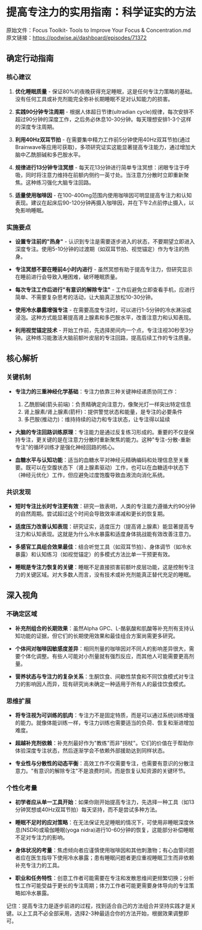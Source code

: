 # 提高专注力的实用指南：科学证实的方法

原始文件：Focus Toolkit- Tools to Improve Your Focus & Concentration.md
原文链接：https://podwise.ai/dashboard/episodes/71372

## 确定行动指南

### 核心建议
1. **优化睡眠质量** - 保证80%的夜晚获得充足睡眠，这是任何专注力策略的基础。没有任何工具或补充剂能完全弥补长期睡眠不足对认知能力的损害。
   
2. **实践90分钟专注周期** - 根据人体超日节律(ultradian cycle)规律，每次安排不超过90分钟的深度工作，之后务必休息10-30分钟。每天理想安排1-3个这样的深度专注周期。

3. **利用40Hz双耳节拍** - 在需要集中精力工作前5分钟使用40Hz双耳节拍(通过Brainwave等应用可获取)，多项研究证实这能显著提高专注能力，通过增加大脑中乙酰胆碱和多巴胺水平。

4. **规律进行13分钟专注冥想** - 每天花13分钟进行简单专注冥想：闭眼专注于呼吸，同时将注意力维持在前额内侧约一英寸处。当注意力分散时立即重新聚焦。这种练习强化大脑专注回路。

5. **适量使用咖啡因** - 在100-400mg范围内使用咖啡因可明显提高专注力和认知表现。建议在起床后90-120分钟再摄入咖啡因，并在下午2点前停止摄入，以免影响睡眠。

### 实施要点
- **设置专注前的"热身"** - 认识到专注是需要逐步进入的状态，不要期望立即进入深度专注。使用5-10分钟的过渡期（如双耳节拍、视觉锚定）作为专注的热身。

- **专注冥想不要在睡前4小时内进行** - 虽然冥想有助于提高专注力，但研究显示在睡前进行会导致入睡困难，破坏睡眠质量。

- **每次专注工作后进行"有意识的解除专注"** - 工作后避免立即查看手机，应进行简单、不需要复杂思考的活动，让大脑真正放松10-30分钟。

- **使用冷水暴露增强专注** - 在需要高度专注时，可以进行1-5分钟的冷水淋浴或浸泡。这种方式能显著提高肾上腺素和多巴胺水平，改善注意力和认知表现。

- **利用视觉锚定技术** - 开始工作前，先选择房间内一个点，专注注视30秒至3分钟。这种练习能激活大脑前额叶皮层的专注回路，提高后续工作的专注质量。

## 核心解析

### 关键机制
- **专注力的三重神经化学基础**：专注力依靠三种关键神经递质协同工作：
  1. 乙酰胆碱(箭头前端)：负责精确定向注意力，像聚光灯一样突出特定信息
  2. 肾上腺素/肾上腺素(箭杆)：提供警觉状态和能量，是专注的必要条件
  3. 多巴胺(推动力)：维持持续的动力和专注状态，让专注得以延续

- **大脑的专注回路训练原理**：专注能力是通过反复练习形成的。重要的不仅是保持专注，更关键的是在注意力分散时重新聚焦的能力。这种"专注-分散-重新专注"的循环训练才是强化神经回路的核心。

- **血糖水平与认知功能**：适当的血糖水平对神经元精确编码和处理信息至关重要。既可以在空腹状态下（肾上腺素驱动）工作，也可以在血糖适中状态下（神经元优化）工作，但应避免过度饱腹导致血液流向消化系统。

### 共识发现
- **短时专注比长时专注更有效**：研究一致表明，人类的专注能力遵循大约90分钟的自然周期。尝试超过这个时间会导致效率递减和更长的恢复期。

- **适度压力改善认知表现**：研究证实，适度压力（提高肾上腺素）能显著提高专注力和认知表现。这就是为什么冷水暴露和适度身体挑战能有效改善注意力。

- **多感官工具组合效果最佳**：结合听觉工具（如双耳节拍）、身体调节（如冷水暴露）和认知练习（如视觉锚定）的多模式方法比单一干预更有效。

- **睡眠是专注力恢复的关键**：睡眠不足直接损害前额叶皮层功能，这是控制专注力的关键区域。对大多数人而言，没有技术或补充剂能真正替代充足的睡眠。

## 深入视角

### 不确定区域
- **补充剂组合的长期效果**：虽然Alpha GPC、L-酪氨酸和肌酸等补充剂有支持认知功能的证据，但它们的长期使用效果和最佳组合方案尚需更多研究。

- **个体间对咖啡因敏感度差异**：相同剂量的咖啡因对不同人的影响差异很大，需要个体化调整。有些人可能对小剂量就有强烈反应，而其他人可能需要更高剂量。

- **营养状态与专注力的复杂关系**：生酮饮食、间歇性禁食和不同饮食模式对专注力的影响因人而异，现有研究尚未确定一种适用于所有人的最佳饮食模式。

### 思维扩展
- **将专注视为可训练的肌肉**：专注力不是固定特质，而是可以通过系统训练增强的能力。就像体能训练一样，专注力训练也需要适当的负荷、恢复和渐进增加难度。

- **超越补充剂依赖**：补充剂最好作为"教练"而非"拐杖"。它们的价值在于帮助你体验深度专注状态，然后逐渐学会不依赖外部援助达到同样状态。

- **专业性与分散性的动态平衡**：高效工作不仅需要专注，也需要有意识的分散注意力。"有意识的解除专注"不是浪费时间，而是恢复认知资源的关键环节。

### 个性化考量
- **初学者应从单一工具开始**：如果你刚开始提高专注力，先选择一种工具（如13分钟冥想或40Hz双耳节拍）每天坚持，而不是尝试多种方法。

- **睡眠不足时的应对策略**：在无法保证充足睡眠的情况下，可使用非睡眠深度休息(NSDR)或瑜伽睡眠(yoga nidra)进行10-60分钟的恢复，这能部分补偿睡眠不足对专注力的影响。

- **身体状况的考量**：焦虑倾向者应谨慎使用咖啡因和其他刺激物；有心血管问题者应在医生指导下使用冷水暴露；患有睡眠问题者更应重视睡眠卫生而非依赖补充专注力的工具。

- **职业和任务特性**：创意工作者可能需要在专注和发散思维间更频繁切换；分析性工作可能受益于更长的专注周期；体力工作者可能更需要身体导向的专注策略如冷水暴露。

记住：提高专注力是逐步前进的过程，找到适合自己的方法组合并坚持实践才是关键。以上工具不必全部采用，选择2-3种最适合你的方法开始，根据效果调整即可。
